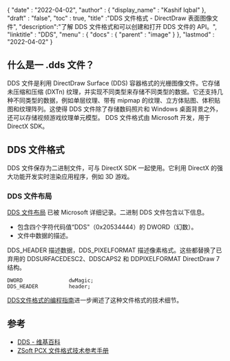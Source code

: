 {
  "date" : "2022-04-02",
  "author" : {
    "display_name" : "Kashif Iqbal"
},
  "draft" : "false",
  "toc" : true,
  "title" :"DDS 文件格式 - DirectDraw 表面图像文件",
  "description":"了解 DDS 文件格式和可以创建和打开 DDS 文件的 API。",
  "linktitle" : "DDS",
  "menu" : {
    "docs" : {
      "parent" : "image"
}
},
  "lastmod" : "2022-04-02"
}

## 什么是一 .dds 文件？

DDS 文件是利用 DirectDraw Surface (DDS) 容器格式的光栅图像文件。它存储未压缩和压缩 (DXTn) 纹理，并实现不同类型来存储不同类型的数据。它还支持几种不同类型的数据，例如单层纹理、带有 mipmap 的纹理、立方体贴图、体积贴图和纹理阵列。这使得 DDS 文件除了存储数码照片和 Windows 桌面背景之外，还可以存储视频游戏纹理单元模型。 DDS 文件格式由 Microsoft 开发，用于 DirectX SDK。

## DDS 文件格式

DDS 文件保存为二进制文件，可与 DirectX SDK 一起使用。它利用 DirectX 的强大功能开发实时渲染应用程序，例如 3D 游戏。

### DDS 文件布局

[DDS 文件布局](https://learn.microsoft.com/en-us/windows/win32/direct3ddds/dx-graphics-dds-pguide#dds-file-layout) 已被 Microsoft 详细记录。二进制 DDS 文件包含以下信息。

* 包含四个字符代码值“DDS"（0x20534444）的 DWORD（幻数）。
* 文件中数据的描述。

DDS_HEADER 描述数据，DDS_PIXELFORMAT 描述像素格式。这些都替换了已弃用的 DDSURFACEDESC2、DDSCAPS2 和 DDPIXELFORMAT DirectDraw 7 结构。

```
DWORD               dwMagic;
DDS_HEADER          header;
```

[DDS文件格式的编程指南](https://learn.microsoft.com/en-us/windows/win32/direct3ddds/dx-graphics-dds-pguide)进一步阐述了这种文件格式的技术细节。

## 参考

* [DDS - 维基百科](https://en.wikipedia.org/wiki/DirectDraw_Surface)
* [ZSoft PCX 文件格式技术参考手册](http://qzx.com/pc-gpe/pcx.txt)

